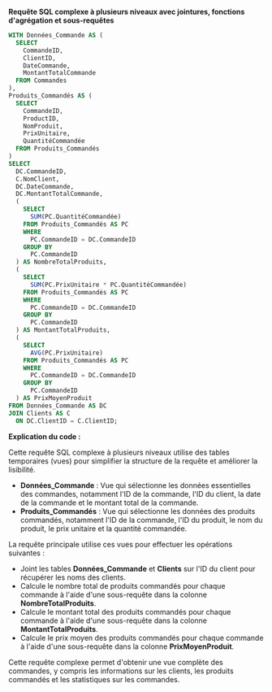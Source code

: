 **Requête SQL complexe à plusieurs niveaux avec jointures, fonctions d'agrégation et sous-requêtes**

```sql
WITH Données_Commande AS (
  SELECT
    CommandeID,
    ClientID,
    DateCommande,
    MontantTotalCommande
  FROM Commandes
),
Produits_Commandés AS (
  SELECT
    CommandeID,
    ProductID,
    NomProduit,
    PrixUnitaire,
    QuantitéCommandée
  FROM Produits_Commandés
)
SELECT
  DC.CommandeID,
  C.NomClient,
  DC.DateCommande,
  DC.MontantTotalCommande,
  (
    SELECT
      SUM(PC.QuantitéCommandée)
    FROM Produits_Commandés AS PC
    WHERE
      PC.CommandeID = DC.CommandeID
    GROUP BY
      PC.CommandeID
  ) AS NombreTotalProduits,
  (
    SELECT
      SUM(PC.PrixUnitaire * PC.QuantitéCommandée)
    FROM Produits_Commandés AS PC
    WHERE
      PC.CommandeID = DC.CommandeID
    GROUP BY
      PC.CommandeID
  ) AS MontantTotalProduits,
  (
    SELECT
      AVG(PC.PrixUnitaire)
    FROM Produits_Commandés AS PC
    WHERE
      PC.CommandeID = DC.CommandeID
    GROUP BY
      PC.CommandeID
  ) AS PrixMoyenProduit
FROM Données_Commande AS DC
JOIN Clients AS C
  ON DC.ClientID = C.ClientID;
```

**Explication du code :**

Cette requête SQL complexe à plusieurs niveaux utilise des tables temporaires (vues) pour simplifier la structure de la requête et améliorer la lisibilité.

* **Données_Commande** : Vue qui sélectionne les données essentielles des commandes, notamment l'ID de la commande, l'ID du client, la date de la commande et le montant total de la commande.
* **Produits_Commandés** : Vue qui sélectionne les données des produits commandés, notamment l'ID de la commande, l'ID du produit, le nom du produit, le prix unitaire et la quantité commandée.

La requête principale utilise ces vues pour effectuer les opérations suivantes :

* Joint les tables **Données_Commande** et **Clients** sur l'ID du client pour récupérer les noms des clients.
* Calcule le nombre total de produits commandés pour chaque commande à l'aide d'une sous-requête dans la colonne **NombreTotalProduits**.
* Calcule le montant total des produits commandés pour chaque commande à l'aide d'une sous-requête dans la colonne **MontantTotalProduits**.
* Calcule le prix moyen des produits commandés pour chaque commande à l'aide d'une sous-requête dans la colonne **PrixMoyenProduit**.

Cette requête complexe permet d'obtenir une vue complète des commandes, y compris les informations sur les clients, les produits commandés et les statistiques sur les commandes.